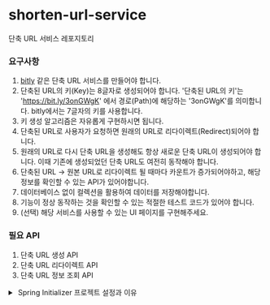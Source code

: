 # shorten-url-service
단축 URL 서비스 레포지토리


### 요구사항
1. [bitly](https://bitly.com/) 같은 단축 URL 서비스를 만들어야 합니다.
2. 단축된 URL의 키(Key)는 8글자로 생성되어야 합니다. '단축된 URL의 키'는 'https://bit.ly/3onGWgK' 에서 경로(Path)에 해당하는 '3onGWgK'를 의미합니다. bitly에서는 7글자의 키를 사용합니다.
3. 키 생성 알고리즘은 자유롭게 구현하시면 됩니다.
4. 단축된 URL로 사용자가 요청하면 원래의 URL로 리다이렉트(Redirect)되어야 합니다.
5. 원래의 URL로 다시 단축 URL을 생성해도 항상 새로운 단축 URL이 생성되어야 합니다. 이때 기존에 생성되었던 단축 URL도 여전히 동작해야 합니다.
6. 단축된 URL -> 원본 URL로 리다이렉트 될 때마다 카운트가 증가되어야하고, 해당 정보를 확인할 수 있는 API가 있어야합니다.
7. 데이터베이스 없이 컬렉션을 활용하여 데이터를 저장해야합니다.
8. 기능이 정상 동작하는 것을 확인할 수 있는 적절한 테스트 코드가 있어야 합니다.
9. (선택) 해당 서비스를 사용할 수 있는 UI 페이지를 구현해주세요.

### 필요 API
1. 단축 URL 생성 API
2. 단축 URL 리다이렉트 API
3. 단축 URL 정보 조회 API

<details>
<summary>️ Spring Initializer 프로젝트 설정과 이유</summary>

- **Spring Boot 3.x 기반 선택**  
- Spring Boot 2는 곧 End of Life이 예정되어 있어, 장기적으로 유지보수가 불리하다.
- 스프링 생태계도 Spring Boot 3 중심으로 이동 중이므로, 학습 및 적용에 유리.
- **Java 17 사용**  
  Java 17은 Long Term Support 버전으로, 안정성과 장기적인 유지보수가 보장된다.
- Spring Boot 3.x는 Java 17 이상을 요구하므로 호환성 측면에서 필수이기도함.

- **Gradle 사용**  
- Gradle은 빌드 속도가 빠르고, 의존성 관리가 유연하며, 설정이 간결
- 최근 Spring 진영과 다양한 오픈소스 프로젝트에서도 **Gradle 사용 비율이 증가**하고 있어서 추세에 부합함
</details>
